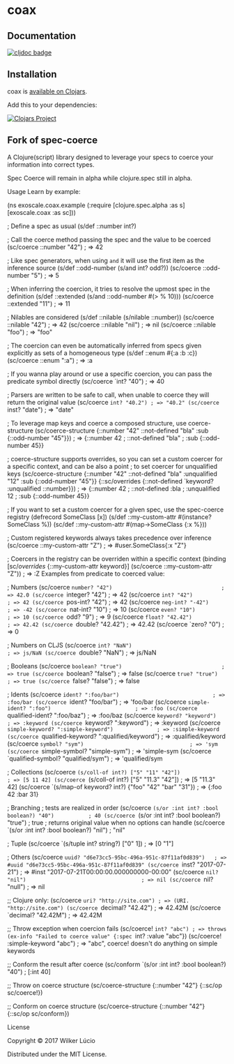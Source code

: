 # coax

## Documentation

[![cljdoc badge](https://cljdoc.xyz/badge/exoscale/coax)](https://cljdoc.xyz/d/exoscale/coax/CURRENT)

## Installation

coax is [available on Clojars](https://clojars.org/exoscale/coax).

Add this to your dependencies:

[![Clojars Project](https://img.shields.io/clojars/v/exoscale/coax.svg)](https://clojars.org/exoscale/coax)

## Fork of spec-coerce

A Clojure(script) library designed to leverage your specs to coerce your information into correct types.

Spec Coerce will remain in alpha while clojure.spec still in alpha.

Usage
Learn by example:

(ns exoscale.coax.example
  (:require
    [clojure.spec.alpha :as s]
    [exoscale.coax :as sc]))

; Define a spec as usual
(s/def ::number int?)

; Call the coerce method passing the spec and the value to be coerced
(sc/coerce ::number "42") ; => 42

; Like spec generators, when using `and` it will use the first item as the inference source
(s/def ::odd-number (s/and int? odd?))
(sc/coerce ::odd-number "5") ; => 5

; When inferring the coercion, it tries to resolve the upmost spec in the definition
(s/def ::extended (s/and ::odd-number #(> % 10)))
(sc/coerce ::extended "11") ; => 11

; Nilables are considered
(s/def ::nilable (s/nilable ::number))
(sc/coerce ::nilable "42") ; => 42
(sc/coerce ::nilable "nil") ; => nil
(sc/coerce ::nilable "foo") ; => "foo"

; The coercion can even be automatically inferred from specs given explicitly as sets of a homogeneous type
(s/def ::enum #{:a :b :c})
(sc/coerce ::enum ":a") ; => :a

; If you wanna play around or use a specific coercion, you can pass the predicate symbol directly
(sc/coerce `int? "40") ; => 40

; Parsers are written to be safe to call, when unable to coerce they will return the original value
(sc/coerce `int? "40.2") ; => "40.2"
(sc/coerce `inst? "date") ; => "date"

; To leverage map keys and coerce a composed structure, use coerce-structure
(sc/coerce-structure {::number      "42"
                      ::not-defined "bla"
                      :sub          {::odd-number "45"}})
; => {::number      42
;     ::not-defined "bla"
;     :sub          {::odd-number 45}}

; coerce-structure supports overrides, so you can set a custom coercer for a specific context, and can be also a point
; to set coercer for unqualified keys
(sc/coerce-structure {::number      "42"
                      ::not-defined "bla"
                      :unqualified  "12"
                      :sub          {::odd-number "45"}}
                     {::sc/overrides {::not-defined `keyword?
                                      :unqualified  ::number}})
; => {::number      42
;     ::not-defined :bla
;     :unqualified  12
;     :sub          {::odd-number 45}}

; If you want to set a custom coercer for a given spec, use the spec-coerce registry
(defrecord SomeClass [x])
(s/def ::my-custom-attr #(instance? SomeClass %))
(sc/def ::my-custom-attr #(map->SomeClass {:x %}))

; Custom registered keywords always takes precedence over inference
(sc/coerce ::my-custom-attr "Z") ; => #user.SomeClass{:x "Z"}

; Coercers in the registry can be overriden within a specific context
(binding [sc/*overrides* {::my-custom-attr keyword}]
  (sc/coerce ::my-custom-attr "Z")) ; => :Z
Examples from predicate to coerced value:

; Numbers
(sc/coerce `number? "42")                                   ; => 42.0
(sc/coerce `integer? "42")                                  ; => 42
(sc/coerce `int? "42")                                      ; => 42
(sc/coerce `pos-int? "42")                                  ; => 42
(sc/coerce `neg-int? "-42")                                 ; => -42
(sc/coerce `nat-int? "10")                                  ; => 10
(sc/coerce `even? "10")                                     ; => 10
(sc/coerce `odd? "9")                                       ; => 9
(sc/coerce `float? "42.42")                                 ; => 42.42
(sc/coerce `double? "42.42")                                ; => 42.42
(sc/coerce `zero? "0")                                      ; => 0

; Numbers on CLJS
(sc/coerce `int? "NaN")                                     ; => js/NaN
(sc/coerce `double? "NaN")                                  ; => js/NaN

; Booleans
(sc/coerce `boolean? "true")                                ; => true
(sc/coerce `boolean? "false")                               ; => false
(sc/coerce `true? "true")                                   ; => true
(sc/coerce `false? "false")                                 ; => false

; Idents
(sc/coerce `ident? ":foo/bar")                              ; => :foo/bar
(sc/coerce `ident? "foo/bar")                               ; => 'foo/bar
(sc/coerce `simple-ident? ":foo")                           ; => :foo
(sc/coerce `qualified-ident? ":foo/baz")                    ; => :foo/baz
(sc/coerce `keyword? "keyword")                             ; => :keyword
(sc/coerce `keyword? ":keyword")                            ; => :keyword
(sc/coerce `simple-keyword? ":simple-keyword")              ; => :simple-keyword
(sc/coerce `qualified-keyword? ":qualified/keyword")        ; => :qualified/keyword
(sc/coerce `symbol? "sym")                                  ; => 'sym
(sc/coerce `simple-symbol? "simple-sym")                    ; => 'simple-sym
(sc/coerce `qualified-symbol? "qualified/sym")              ; => 'qualified/sym

; Collections
(sc/coerce `(s/coll-of int?) ["5" "11" "42"])               ; => [5 11 42]
(sc/coerce `(s/coll-of int?) ["5" "11.3" "42"])             ; => [5 "11.3" 42]
(sc/coerce `(s/map-of keyword? int?) {"foo" "42" "bar" "31"})
; => {:foo 42 :bar 31}

; Branching
; tests are realized in order
(sc/coerce `(s/or :int int? :bool boolean?) "40")           ; 40
(sc/coerce `(s/or :int int? :bool boolean?) "true")         ; true
; returns original value when no options can handle
(sc/coerce `(s/or :int int? :bool boolean?) "nil")          ; "nil"

; Tuple
(sc/coerce `(s/tuple int? string?) ["0" 1])                 ; => [0 "1"]

; Others
(sc/coerce `uuid? "d6e73cc5-95bc-496a-951c-87f11af0d839")   ; => #uuid "d6e73cc5-95bc-496a-951c-87f11af0d839"
(sc/coerce `inst? "2017-07-21")                             ; => #inst "2017-07-21T00:00:00.000000000-00:00"
(sc/coerce `nil? "nil")                                     ; => nil
(sc/coerce `nil? "null")                                    ; => nil

;; Clojure only:
(sc/coerce `uri? "http://site.com") ; => (URI. "http://site.com")
(sc/coerce `decimal? "42.42") ; => 42.42M
(sc/coerce `decimal? "42.42M") ; => 42.42M

;; Throw exception when coercion fails
(sc/coerce! `int? "abc") ; => throws (ex-info "Failed to coerce value" {:spec `int? :value "abc"})
(sc/coerce! :simple-keyword "abc") ; => "abc", coerce! doesn't do anything on simple keywords

;; Conform the result after coerce
(sc/conform `(s/or :int int? :bool boolean?) "40")          ; [:int 40]

;; Throw on coerce structure
(sc/coerce-structure {::number "42"} {::sc/op sc/coerce!})

;; Conform on coerce structure
(sc/coerce-structure {::number "42"} {::sc/op sc/conform})


License

Copyright © 2017 Wilker Lúcio

Distributed under the MIT License.
